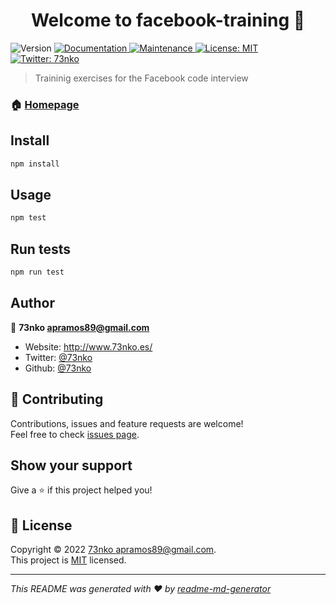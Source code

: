 <h1 align="center">Welcome to facebook-training 👋</h1>
<p>
  <img alt="Version" src="https://img.shields.io/badge/version-1.0.0-blue.svg?cacheSeconds=2592000" />
  <a href="https://github.com/73nko/facebook-training#readme" target="_blank">
    <img alt="Documentation" src="https://img.shields.io/badge/documentation-yes-brightgreen.svg" />
  </a>
  <a href="https://github.com/73nko/facebook-training/graphs/commit-activity" target="_blank">
    <img alt="Maintenance" src="https://img.shields.io/badge/Maintained%3F-yes-green.svg" />
  </a>
  <a href="https://github.com/73nko/facebook-training/blob/master/LICENSE" target="_blank">
    <img alt="License: MIT" src="https://img.shields.io/github/license/73nko/facebook-training" />
  </a>
  <a href="https://twitter.com/73nko" target="_blank">
    <img alt="Twitter: 73nko" src="https://img.shields.io/twitter/follow/73nko.svg?style=social" />
  </a>
</p>

> Traininig exercises for the Facebook code interview

### 🏠 [Homepage](https://github.com/73nko/facebook-training#readme)

## Install

```sh
npm install
```

## Usage

```sh
npm test
```

## Run tests

```sh
npm run test
```

## Author

👤 **73nko <apramos89@gmail.com>**

* Website: http://www.73nko.es/
* Twitter: [@73nko](https://twitter.com/73nko)
* Github: [@73nko](https://github.com/73nko)

## 🤝 Contributing

Contributions, issues and feature requests are welcome!<br />Feel free to check [issues page](https://github.com/73nko/facebook-training/issues). 

## Show your support

Give a ⭐️ if this project helped you!

## 📝 License

Copyright © 2022 [73nko <apramos89@gmail.com>](https://github.com/73nko).<br />
This project is [MIT](https://github.com/73nko/facebook-training/blob/master/LICENSE) licensed.

***
_This README was generated with ❤️ by [readme-md-generator](https://github.com/kefranabg/readme-md-generator)_